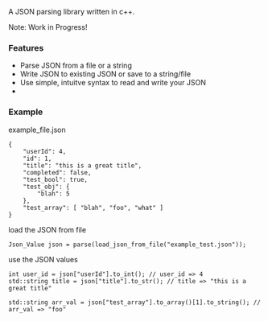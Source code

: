 A JSON parsing library written in c++.

Note: Work in Progress!

### Features
* Parse JSON from a file or a string
* Write JSON to existing JSON or save to a string/file
* Use simple, intuitve syntax to read and write your JSON
*


### Example

example_file.json
```
{
	"userId": 4,
	"id": 1,
	"title": "this is a great title",
	"completed": false,
	"test_bool": true,
	"test_obj": {
		"blah": 5
	},
	"test_array": [ "blah", "foo", "what" ]
}
```

load the JSON from file
```
Json_Value json = parse(load_json_from_file("example_test.json"));
```

use the JSON values 
```
int user_id = json["userId"].to_int(); // user_id => 4
std::string title = json["title"].to_str(); // title => "this is a great title"

std::string arr_val = json["test_array"].to_array()[1].to_string(); // arr_val => "foo"
```

